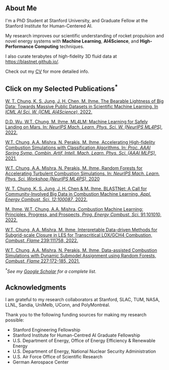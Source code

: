 ## About Me
I'm a PhD Student at Stanford University, and Graduate Fellow at the Stanford Institute for Human-Centered AI. 

My research improves our scientific understanding of rocket propulsion and novel energy systems with **Machine Learning**, **AI4Science**, and **High-Performance Computing** techniques. 

I also curate terabytes of high-fidelity 3D fluid data at [<ins>https://blastnet.github.io/</ins>](https://blastnet.github.io/).

Check out my [<ins>CV</ins>](WTChung_CV_2023.pdf) for more detailed info.

## Click on my Selected Publications<sup>*</sup>

[<i class="fa-solid fa-file-pdf"></i> W. T. Chung, K. S. Jung, J. H. Chen, M. Ihme. The Bearable Lightness of Big Data: Towards Massive Public Datasets in Scientific Machine Learning. In _ICML AI Sci. W. (ICML AI4Science)_, 2022.](https://openreview.net/pdf?id=LxGTZM7L6qn)


[<i class="fa-solid fa-file-pdf"></i> D.D. Wu, W.T. Chung, M. Ihme, ML4LM: Machine Learning for Safely Landing on Mars. In: _NeurIPS Mach. Learn. Phys. Sci. W. (NeurIPS ML4PS)_, 2022.](https://ml4physicalsciences.github.io/2022/files/NeurIPS_ML4PS_2022_110.pdf)

[<i class="fa-solid fa-file-pdf"></i> W.T. Chung, A.A. Mishra, N. Perakis, M. Ihme, Accelerating High-fidelity Combustion Simulations with Classification Algorithms. In: _Proc. AAAI Spring Symp. Combin. Artif. Intell. Mach. Learn. Phys. Sci. (AAAI MLPS)_, 2021.](http://ceur-ws.org/Vol-2964/article_196.pdf)

[<i class="fa-solid fa-file-pdf"></i> W.T. Chung, A.A. Mishra, N. Perakis, M. Ihme, Random Forests for Accelerating Turbulent Combustion Simulations. In: _NeurIPS Mach. Learn. Phys. Sci. Workshop (NeurIPS ML4PS)_, 2020](https://ml4physicalsciences.github.io/2020/files/NeurIPS_ML4PS_2020_81.pdf)


[<i class="fa-solid fa-file-pdf"></i> W. T. Chung, K. S. Jung, J. H. Chen & M. Ihme. BLASTNet: A Call for Community-Involved Big Data in Combustion Machine Learning. _Appl. Energy Combust. Sci. 12:100087_, 2022.](http://web.stanford.edu/group/ihmegroup/cgi-bin/MatthiasIhme/wp-content/papercite-data/pdf/chung2022blastnet.pdf)


[<i class="fa-solid fa-file-pdf"></i> M. Ihme, W.T. Chung, A.A. Mishra, Combustion Machine Learning: Principles, Progress, and Prospects, _Prog. Energy Combust. Sci._ 91:101010, 2022.](http://web.stanford.edu/group/ihmegroup/cgi-bin/MatthiasIhme/wp-content/papercite-data/pdf/ihme2022ml.pdf)

[<i class="fa-solid fa-file-pdf"></i> W.T. Chung, A.A. Mishra,  M. Ihme, Interpretable Data-driven Methods for Subgrid-scale Closure in LES for Transcritical LOX/GCH4 Combustion, _Combust. Flame_ 239:111758, 2022.](http://web.stanford.edu/group/ihmegroup/cgi-bin/MatthiasIhme/wp-content/papercite-data/pdf/chung2021sgs.pdf) 
    
[<i class="fa-solid fa-file-pdf"></i> W.T. Chung, A.A. Mishra, N. Perakis, M. Ihme, Data-assisted Combustion Simulations with Dynamic Submodel Assignment using Random Forests, _Combust. Flame_  227:172-185, 2021.](http://web.stanford.edu/group/ihmegroup/cgi-bin/MatthiasIhme/wp-content/papercite-data/pdf/chung2021data.pdf) 

<!-- [<i class="fa-solid fa-file-pdf"></i> W.T. Chung, P.C. Ma, M. Ihme, Examination of Diesel Spray Combustion in Supercritical Ambient Fluid using Large-eddy Simulations, _Int. J. Engine Res._ 21(1):122–133, 2020.](http://web.stanford.edu/group/ihmegroup/cgi-bin/MatthiasIhme/wp-content/papercite-data/pdf/chung2019examination.pdf)  -->

_<sup>*</sup>See my [<ins>Google Scholar</ins>](https://scholar.google.com/citations?user=LgFfklwAAAAJ&hl=en) for a complete list._

## Acknowledgments
I am grateful to my research collaborators at Stanford, SLAC, TUM, NASA, LLNL, Sandia, UniMelb, UConn, and PolyMontréal. 

Thank you to the following funding sources for making my research possible:
- Stanford Engineering Fellowship
- Stanford Institute for Human-Centred AI Graduate Fellowship
- U.S. Department of Energy, Office of Energy Efficiency & Renewable Energy
- U.S. Department of Energy, National Nuclear Security Administration
- U.S. Air Force Office of Scientific Research
- German Aerospace Center


